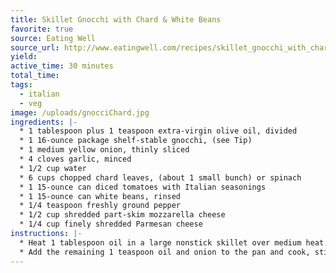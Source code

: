 ```yaml
---
title: Skillet Gnocchi with Chard & White Beans
favorite: true
source: Eating Well
source_url: http://www.eatingwell.com/recipes/skillet_gnocchi_with_chard_white_beans.html
yield: 
active_time: 30 minutes
total_time: 
tags: 
  - italian
  - veg
image: /uploads/gnocciChard.jpg
ingredients: |-
  * 1 tablespoon plus 1 teaspoon extra-virgin olive oil, divided 
  * 1 16-ounce package shelf-stable gnocchi, (see Tip) 
  * 1 medium yellow onion, thinly sliced 
  * 4 cloves garlic, minced 
  * 1/2 cup water 
  * 6 cups chopped chard leaves, (about 1 small bunch) or spinach 
  * 1 15-ounce can diced tomatoes with Italian seasonings 
  * 1 15-ounce can white beans, rinsed 
  * 1/4 teaspoon freshly ground pepper 
  * 1/2 cup shredded part-skim mozzarella cheese 
  * 1/4 cup finely shredded Parmesan cheese 
instructions: |-
  * Heat 1 tablespoon oil in a large nonstick skillet over medium heat. Add gnocchi and cook, stirring often, until plumped and starting to brown, 5 to 7 minutes. Transfer to a bowl. 
  * Add the remaining 1 teaspoon oil and onion to the pan and cook, stirring, over medium heat, for 2 minutes. Stir in garlic and water. Cover and cook until the onion is soft, 4 to 6 minutes. Add chard (or spinach) and cook, stirring, until starting to wilt, 1 to 2 minutes. Stir in tomatoes, beans and pepper and bring to a simmer. Stir in the gnocchi and sprinkle with mozzarella and Parmesan. Cover and cook until the cheese is melted and the sauce is bubbling, about 3 minutes. 
---
```


